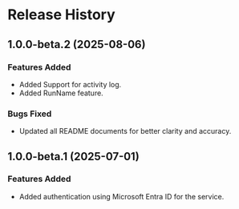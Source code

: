 # Release History

## 1.0.0-beta.2 (2025-08-06)

### Features Added

- Added Support for activity log.
- Added RunName feature.

### Bugs Fixed

- Updated all README documents for better clarity and accuracy.

## 1.0.0-beta.1 (2025-07-01)

### Features Added

- Added authentication using Microsoft Entra ID for the service.
